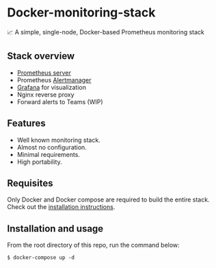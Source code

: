 # Docker-monitoring-stack

📈 A simple, single-node, Docker-based Prometheus monitoring stack

## Stack overview

- [Prometheus server](https://prometheus.io/docs/introduction/overview/)
- Prometheus [Alertmanager](https://prometheus.io/docs/alerting/alertmanager/)
- [Grafana](http://grafana.org/) for visualization
- Nginx reverse proxy 
- Forward alerts to Teams (WIP)

## Features

- Well known monitoring stack.
- Almost no configuration.
- Minimal requirements.
- High portability.

## Requisites

Only Docker and Docker compose are required to build the entire stack.
Check out the [installation instructions](https://docs.docker.com/compose/install/).

## Installation and usage

From the root directory of this repo, run the command below:

```shell
$ docker-compose up -d
```

